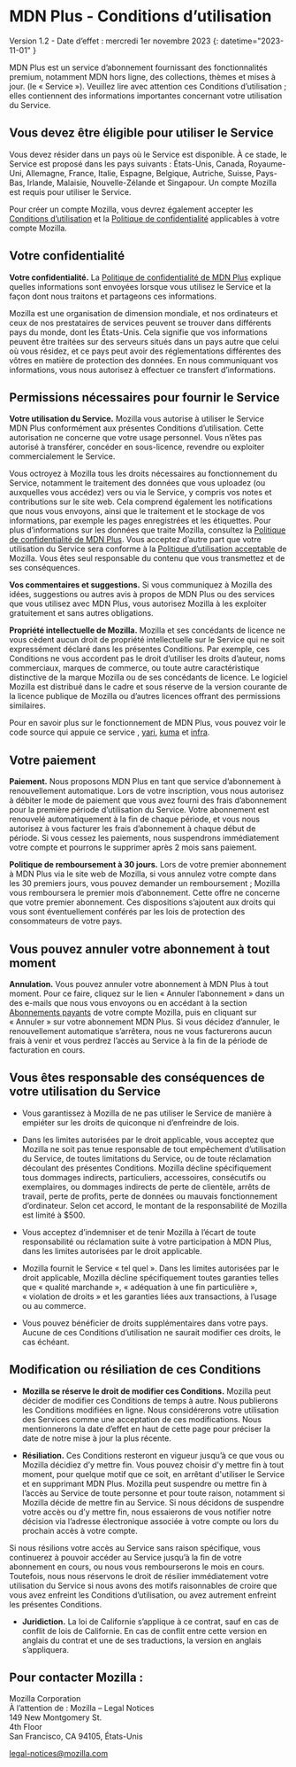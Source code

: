# MDN Plus - Conditions d’utilisation

Version 1.2 - Date d’effet : mercredi 1er novembre 2023
{: datetime="2023-11-01" }

MDN Plus est un service d’abonnement fournissant des fonctionnalités premium, notamment MDN hors ligne, des collections, thèmes et mises à jour. (le « Service »). Veuillez lire avec attention ces Conditions d’utilisation ; elles contiennent des informations importantes concernant votre utilisation du Service.

## Vous devez être éligible pour utiliser le Service

Vous devez résider dans un pays où le Service est disponible. À ce stade, le Service est proposé dans les pays suivants : États-Unis, Canada, Royaume-Uni, Allemagne, France, Italie, Espagne, Belgique, Autriche, Suisse, Pays-Bas, Irlande, Malaisie, Nouvelle-Zélande et Singapour. Un compte Mozilla est requis pour utiliser le Service.

Pour créer un compte Mozilla, vous devrez également accepter les [Conditions d’utilisation](https://www.mozilla.org/about/legal/terms/services/) et la [Politique de confidentialité](https://www.mozilla.org/privacy/mozilla-accounts/) applicables à votre compte Mozilla.

## Votre confidentialité

__Votre confidentialité.__ La [Politique de confidentialité de MDN Plus](https://www.mozilla.org/privacy/mdn-plus/) explique quelles informations sont envoyées lorsque vous utilisez le Service et la façon dont nous traitons et partageons ces informations.

Mozilla est une organisation de dimension mondiale, et nos ordinateurs et ceux de nos prestataires de services peuvent se trouver dans différents pays du monde, dont les États-Unis. Cela signifie que vos informations peuvent être traitées sur des serveurs situés dans un pays autre que celui où vous résidez, et ce pays peut avoir des réglementations différentes des vôtres en matière de protection des données. En nous communiquant vos informations, vous nous autorisez à effectuer ce transfert d’informations.

## Permissions nécessaires pour fournir le Service

__Votre utilisation du Service.__ Mozilla vous autorise à utiliser le Service MDN Plus conformément aux présentes Conditions d’utilisation. Cette autorisation ne concerne que votre usage personnel. Vous n’êtes pas autorisé à transférer, concéder en sous-licence, revendre ou exploiter commercialement le Service.

Vous octroyez à Mozilla tous les droits nécessaires au fonctionnement du Service, notamment le traitement des données que vous uploadez (ou auxquelles vous accédez) vers ou via le Service, y compris vos notes et contributions sur le site web. Cela comprend également les notifications que nous vous envoyons, ainsi que le traitement et le stockage de vos informations, par exemple les pages enregistrées et les étiquettes. Pour plus d’informations sur les données que traite Mozilla, consultez la [Politique de confidentialité de MDN Plus](https://www.mozilla.org/privacy/mdn-plus/).
Vous acceptez d’autre part que votre utilisation du Service sera conforme à la [Politique d’utilisation acceptable](https://www.mozilla.org/about/legal/acceptable-use/) de Mozilla. Vous êtes seul responsable du contenu que vous transmettez et de ses conséquences.

__Vos commentaires et suggestions.__ Si vous communiquez à Mozilla des idées, suggestions ou autres avis à propos de MDN Plus ou des services que vous utilisez avec MDN Plus, vous autorisez Mozilla à les exploiter gratuitement et sans autres obligations.

__Propriété intellectuelle de Mozilla.__ Mozilla et ses concédants de licence ne vous cèdent aucun droit de propriété intellectuelle sur le Service qui ne soit expressément déclaré dans les présentes Conditions. Par exemple, ces Conditions ne vous accordent pas le droit d’utiliser les droits d’auteur, noms commerciaux, marques de commerce, ou toute autre caractéristique distinctive de la marque Mozilla ou de ses concédants de licence. Le logiciel Mozilla est distribué dans le cadre et sous réserve de la version courante de la licence publique de Mozilla ou d’autres licences offrant des permissions similaires.

Pour en savoir plus sur le fonctionnement de MDN Plus, vous pouvez voir le code source qui appuie ce service , [yari](https://github.com/mdn/yari), [kuma](https://github.com/mdn/kuma) et [infra](https://github.com/mdn/infra).

## Votre paiement

__Paiement.__ Nous proposons MDN Plus en tant que service d’abonnement à renouvellement automatique. Lors de votre inscription, vous nous autorisez à débiter le mode de paiement que vous avez fourni des frais d’abonnement pour la première période d’utilisation du Service. Votre abonnement est renouvelé automatiquement à la fin de chaque période, et vous nous autorisez à vous facturer les frais d’abonnement à chaque début de période. Si vous cessez les paiements, nous suspendrons immédiatement votre compte et pourrons le supprimer après 2 mois sans paiement.

__Politique de remboursement à 30 jours.__ Lors de votre premier abonnement à MDN Plus via le site web de Mozilla, si vous annulez votre compte dans les 30 premiers jours, vous pouvez demander un remboursement ; Mozilla vous remboursera le premier mois d’abonnement. Cette offre ne concerne que votre premier abonnement. Ces dispositions s’ajoutent aux droits qui vous sont éventuellement conférés par les lois de protection des consommateurs de votre pays.

## Vous pouvez annuler votre abonnement à tout moment

__Annulation.__ Vous pouvez annuler votre abonnement à MDN Plus à tout moment. Pour ce faire, cliquez sur le lien « Annuler l’abonnement » dans un des e-mails que nous vous envoyons ou en accédant à la section [Abonnements payants](https://subscriptions.firefox.com) de votre compte Mozilla, puis en cliquant sur « Annuler » sur votre abonnement MDN Plus. Si vous décidez d’annuler, le renouvellement automatique s’arrêtera, nous ne vous facturerons aucun frais à venir et vous perdrez l’accès au Service à la fin de la période de facturation en cours.

## Vous êtes responsable des conséquences de votre utilisation du Service

* Vous garantissez à Mozilla de ne pas utiliser le Service de manière à empiéter sur les droits de quiconque ni d’enfreindre de lois.

* Dans les limites autorisées par le droit applicable, vous acceptez que Mozilla ne soit pas tenue responsable de tout empêchement d’utilisation du Service, de toutes limitations du Service, ou de toute réclamation découlant des présentes Conditions. Mozilla décline spécifiquement tous dommages indirects, particuliers, accessoires, consécutifs ou exemplaires, ou dommages indirects de perte de clientèle, arrêts de travail, perte de profits, perte de données ou mauvais fonctionnement d’ordinateur. Selon cet accord, le montant de la responsabilité de Mozilla est limité à $500.

* Vous acceptez d’indemniser et de tenir Mozilla à l’écart de toute responsabilité ou réclamation suite à votre participation à MDN Plus, dans les limites autorisées par le droit applicable.

* Mozilla fournit le Service « tel quel ». Dans les limites autorisées par le droit applicable, Mozilla décline spécifiquement toutes garanties telles que « qualité marchande », « adéquation à une fin particulière », « violation de droits » et les garanties liées aux transactions, à l’usage ou au commerce.

* Vous pouvez bénéficier de droits supplémentaires dans votre pays. Aucune de ces Conditions d’utilisation ne saurait modifier ces droits, le cas échéant.

## Modification ou résiliation de ces Conditions

* __Mozilla se réserve le droit de modifier ces Conditions.__ Mozilla peut décider de modifier ces Conditions de temps à autre. Nous publierons les Conditions modifiées en ligne. Nous considérerons votre utilisation des Services comme une acceptation de ces modifications. Nous mentionnerons la date d’effet en haut de cette page pour préciser la date de notre mise à jour la plus récente.

* __Résiliation.__ Ces Conditions resteront en vigueur jusqu’à ce que vous ou Mozilla décidiez d’y mettre fin. Vous pouvez choisir d'y mettre fin à tout moment, pour quelque motif que ce soit, en arrêtant d'utiliser le Service et en supprimant MDN Plus. Mozilla peut suspendre ou mettre fin à l’accès au Service de toute personne et pour toute raison, notamment si Mozilla décide de mettre fin au Service. Si nous décidons de suspendre votre accès ou d’y mettre fin, nous essaierons de vous notifier notre décision via l’adresse électronique associée à votre compte ou lors du prochain accès à votre compte.

Si nous résilions votre accès au Service sans raison spécifique, vous continuerez à pouvoir accéder au Service jusqu’à la fin de votre abonnement en cours, ou nous vous rembourserons le mois en cours. Toutefois, nous nous réservons le droit de résilier immédiatement votre utilisation du Service si nous avons des motifs raisonnables de croire que vous avez enfreint les Conditions d’utilisation, ou avez autrement enfreint les présentes Conditions.

* __Juridiction.__ La loi de Californie s’applique à ce contrat, sauf en cas de conflit de lois de Californie. En cas de conflit entre cette version en anglais du contrat et une de ses traductions, la version en anglais s’appliquera.

## Pour contacter Mozilla :

Mozilla Corporation  
À l’attention de : Mozilla – Legal Notices  
149 New Montgomery St.  
4th Floor  
San Francisco, CA 94105, États-Unis  

legal-notices@mozilla.com

